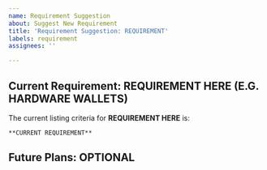 ```yaml
---
name: Requirement Suggestion
about: Suggest New Requirement
title: 'Requirement Suggestion: REQUIREMENT'
labels: requirement
assignees: ''

---
```

## Current Requirement: **REQUIREMENT HERE (E.G. HARDWARE WALLETS)**
The current listing criteria for **REQUIREMENT HERE** is:
```
**CURRENT REQUIREMENT**
```

## Future Plans: **OPTIONAL**
